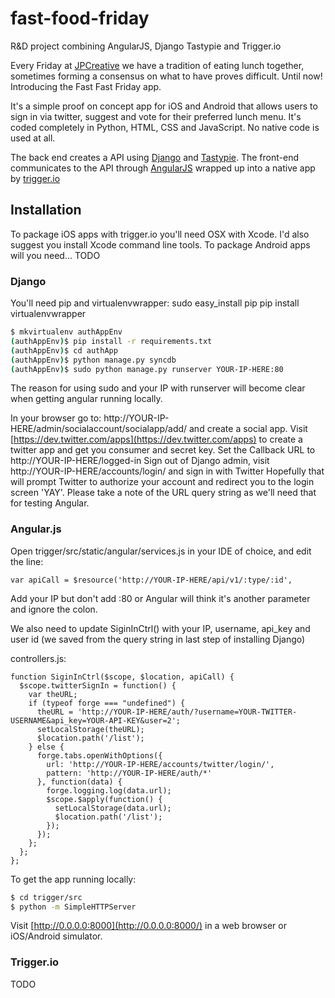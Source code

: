 # fast-food-friday

R&amp;D project combining AngularJS, Django Tastypie and Trigger.io 

Every Friday at [JPCreative](http://jpcreative.co.uk) we have a tradition of eating lunch together, sometimes forming a consensus on what to have proves difficult.  Until now!  Introducing the Fast Fast Friday app.

It's a simple proof on concept app for iOS and Android that allows users to sign in via twitter, suggest and vote for their preferred lunch menu. It's coded completely in Python, HTML, CSS and JavaScript.  No native code is used at all.

The back end creates a API using [Django](https://www.djangoproject.com) and [Tastypie](http://tastypieapi.org). The front-end communicates to the API through [AngularJS](http://angularjs.org/) wrapped up into a native app by [trigger.io](https://trigger.io/)

## Installation

To package iOS apps with trigger.io you'll need OSX with Xcode. I'd also suggest you install Xcode command line tools.
To package Android apps will you need... TODO

### Django

You'll need pip and virtualenvwrapper:
sudo easy_install pip
pip install virtualenvwrapper

```bash
$ mkvirtualenv authAppEnv
(authAppEnv)$ pip install -r requirements.txt
(authAppEnv)$ cd authApp
(authAppEnv)$ python manage.py syncdb
(authAppEnv)$ sudo python manage.py runserver YOUR-IP-HERE:80
```

The reason for using sudo and your IP with runserver will become clear when getting angular running locally.

In your browser go to: http://YOUR-IP-HERE/admin/socialaccount/socialapp/add/ and create a social app.
Visit [https://dev.twitter.com/apps](https://dev.twitter.com/apps) to create a twitter app and get you consumer and secret key. Set the Callback URL to http://YOUR-IP-HERE/logged-in
Sign out of Django admin, visit http://YOUR-IP-HERE/accounts/login/ and sign in with Twitter
Hopefully that will prompt Twitter to authorize your account and redirect you to the login screen 'YAY'.  Please take a note of the URL query string as we'll need that for testing Angular.

### Angular.js

Open trigger/src/static/angular/services.js in your IDE of choice, and edit the line:

```
var apiCall = $resource('http://YOUR-IP-HERE/api/v1/:type/:id',
```

Add your IP but don't add :80 or Angular will think it's another parameter and ignore the colon. 

We also need to update SiginInCtrl() with your IP, username, api_key and user id (we saved from the query string in last step of installing Django) 

controllers.js:
```
function SiginInCtrl($scope, $location, apiCall) {
  $scope.twitterSignIn = function() {
    var theURL;
    if (typeof forge === "undefined") {
      theURL = 'http://YOUR-IP-HERE/auth/?username=YOUR-TWITTER-USERNAME&api_key=YOUR-API-KEY&user=2';
      setLocalStorage(theURL);
      $location.path('/list');
    } else {
      forge.tabs.openWithOptions({
        url: 'http://YOUR-IP-HERE/accounts/twitter/login/',
        pattern: 'http://YOUR-IP-HERE/auth/*'
      }, function(data) {
        forge.logging.log(data.url);
        $scope.$apply(function() {
          setLocalStorage(data.url);
          $location.path('/list');
        });
      });
    };
  };
};
```

To get the app running locally: 
```bash
$ cd trigger/src
$ python -m SimpleHTTPServer
```

Visit [http://0.0.0.0:8000](http://0.0.0.0:8000/) in a web browser or iOS/Android simulator.  


### Trigger.io

TODO